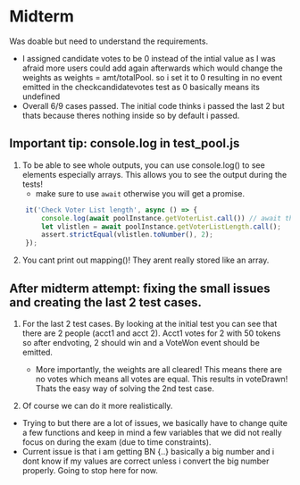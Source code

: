 # Midterm
Was doable but need to understand the requirements. 
* I assigned candidate votes to be 0 instead of the intial value as I was afraid more users could add again afterwards which would change the weights as weights = amt/totalPool. so i set it to 0 resulting in no event emitted in the checkcandidatevotes test as 0 basically means its undefined
* Overall 6/9 cases passed. The initial code thinks i passed the last 2 but thats because theres nothing inside so by default i passed.

## Important tip: console.log in test_pool.js
1. To be able to see whole outputs, you can use console.log() to see elements especially arrays. This allows you to see the output during the tests!
    - make sure to use `await` otherwise you will get a promise.
```js
    it('Check Voter List length', async () => {
        console.log(await poolInstance.getVoterList.call()) // await the fn call, see the output
        let vlistlen = await poolInstance.getVoterListLength.call();
        assert.strictEqual(vlistlen.toNumber(), 2);
    });
```
2. You cant print out mapping()! They arent really stored like an array.

## After midterm attempt: fixing the small issues and creating the last 2 test cases.
1. For the last 2 test cases. By looking at the initial test you can see that there are 2 people (acct1 and acct 2). Acct1 votes for 2 with 50 tokens so after endvoting, 2 should win and a VoteWon event should be emitted.
    - More importantly, the weights are all cleared! This means there are no votes which means all votes are equal. This results in voteDrawn! Thats the easy way of solving the 2nd test case.

2. Of course we can do it more realistically.
- Trying to but there are a lot of issues, we basically have to change quite a few functions and keep in mind a few variables that we did not really focus on during the exam (due to time constraints). 
- Current issue is that i am getting BN {..} basically a big number and i dont know if my values are correct unless i convert the big number properly. Going to stop here for now.